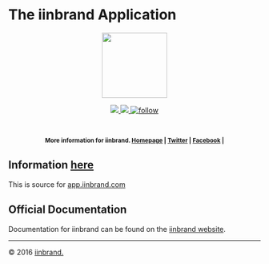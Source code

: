 # The iinbrand Application

<p align="center">
    <img src="https://cdn.iinb.ga/img/logo/logox120.svg"height="130">
</p>
<p align="center">

<a href="#">
    <img src="https://img.shields.io/badge/iinbrand-app-1ab691.svg?style=flat">
</a>

<a href="">
    <img src="https://img.shields.io/github/tag/iinbrand/iinbrand-app.svg?style=flat&label=version">
</a>

<a href="https://twitter.com/intent/follow?ref_src=twsrc%5Etfw&region=follow_link&screen_name=iinbrand&tw_p=followbutton">
    <img src="https://img.shields.io/twitter/follow/iinbrand.svg?style=social"alt="follow">
</a>

</p>

<br>

<p align="center"><sup><strong>More information for iinbrand. 
    <a href="https://iinbrand.com/">Homepage</a> | 
    <a href="https://iinb.ga/tw">Twitter</a> |
    <a href="https://iinb.ga/fb">Facebook</a> |
</strong></sup>
</p>


## Information [here][link-app]

This is source for [app.iinbrand.com][link-app]

## Official Documentation

Documentation for iinbrand can be found on the [iinbrand website](https://iinbrand.com/docs).


---
© 2016 [iinbrand.][link-iinbrand]


[logo]: https://cdn.iinb.ga/img/logo/logox32.svg "Logo"
[banner]: https://cdn.iinb.ga/img/logo/logox120.svg#center "Logo banner"

[img-version]: https://img.shields.io/github/tag/iinbrand/iinbrand.svg?style=flat&label=version
[img-iinbrand]: https://img.shields.io/badge/iinbrand-about-1ab691.svg?style=flat
[img-travis]: https://travis-ci.org/iinbrand/iinbrand.svg?branch=gh-pages
[img-twitter]: https://img.shields.io/twitter/follow/iinbrand.svg?style=social

[link-iinbrand]: https://iinbrand.com
[link-repo]: https://github.com/iinbrand/iinbrand-app
[link-travis]: https://travis-ci.org/iinbrand/iinbrand-app
[link-twitter]: https://twitter.com/intent/follow?ref_src=twsrc%5Etfw&region=follow_link&screen_name=iinbrand&tw_p=followbutton
[link-about]: http://about.iinbrand.com
[link-app]: http://app.iinbrand.com
